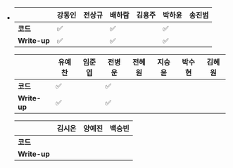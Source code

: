 - |              | 강동인 | 전상규 | 배하람 | 김용주 | 박하윤 | 송진범 |
  | ------------ | ------ | ------ | ------ | ------ | ------ | ------ |
  | **코드**     | :white_check_mark: |        | :white_check_mark: |        | :white_check_mark: || :white_check_mark: ||
  | **Write-up** | :white_check_mark: |        | :white_check_mark: |        | :white_check_mark: || :white_check_mark: ||

  |              | 유예찬 | 임준엽 | 전병운 | 전혜원 | 지승윤 | 박수현 | 김혜원 |
  | ------------ | ------ | ------ | ------ | ------ | ------ | ------ | ------ |
  | **코드**     | :white_check_mark: |  | :white_check_mark: |      |        |        |        |        |        |
  | **Write-up** | :white_check_mark: |  | :white_check_mark: |      |        |        |        |        |        |

  |              | 김시온 | 양예진 | 백승빈 |
  | ------------ | :----: | :----: | :----: |
  | **코드**     |        |        |        |
  | **Write-up** |        |        |        |

